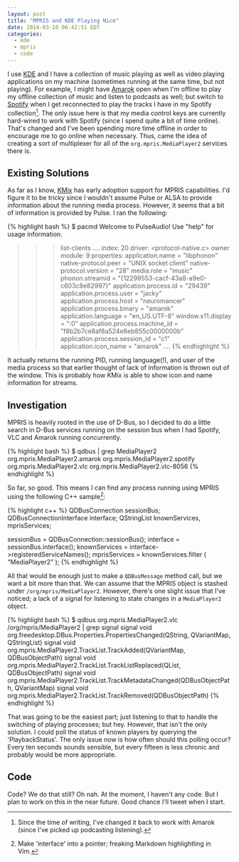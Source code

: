 ```yaml
---
layout: post
title: "MPRIS and KDE Playing Nice"
date: 2014-03-10 06:42:51 EDT
categories:
  - kde
  - mpris
  - code
---
```


I use [KDE][] and I have a collection of music playing as well as video
playing applications on my machine (sometimes running at the same time, but
not playing). For example, I might have [Amarok][] open when I'm offline to 
play my offline collection of music and listen to podcasts as well; but 
switch to [Spotify][] when I get reconnected to play the tracks I have 
in my Spotify collection[^1]. The only issue here is that my media control keys
are currently hard-wired to work with Spotify (since I spend quite a bit of
time online). That's changed and I've been spending more time offline 
in order to encourage me to go online when necessary. Thus, came the idea of
creating a sort of multiplexer for all of the `org.mpris.MediaPlayer2`
services there is.

## Existing Solutions

As far as I know, [KMix][] has early adoption support for MPRIS capabilities.
I'd figure it to be tricky since I wouldn't assume Pulse or ALSA to provide
information about the running media process. However, it seems that a bit of
information is provided by Pulse. I ran the following:

{% highlight bash %}
$ pacmd
Welcome to PulseAudio! Use "help" for usage information.
>>> list-clients
  ....
    index: 20
        driver: <protocol-native.c>
        owner module: 9
        properties:
                application.name = "libphonon"
                native-protocol.peer = "UNIX socket client"
                native-protocol.version = "28"
                media.role = "music"
                phonon.streamid = "{12299553-cacf-43a8-a9e0-c603c8e82997}"
                application.process.id = "29439"
                application.process.user = "jacky"
                application.process.host = "neuromancer"
                application.process.binary = "amarok"
                application.language = "en_US.UTF-8"
                window.x11.display = ":0"
                application.process.machine_id = "f8b2b7ce8af8a524e8eb855c0000000b"
                application.process.session_id = "c1"
                application.icon_name = "amarok"
  ....
{% endhighlight %}

It actually returns the running PID, running language(!), and user of the media 
process so that earlier thought of lack of information is thrown out of the
window. This is probably how KMix is able to show icon and name information for
streams.

## Investigation
MPRIS is heavily rooted in the use of D-Bus, so I decided to do a little search
in D-Bus services running on the session bus when I had Spotify, VLC and Amarok
running concurrently.

{% highlight bash %}
$ qdbus | grep MediaPlayer2
 org.mpris.MediaPlayer2.amarok
 org.mpris.MediaPlayer2.spotify
 org.mpris.MediaPlayer2.vlc
 org.mpris.MediaPlayer2.vlc-8056
{% endhighlight %}

So far, so good. This means I can find any process running using MPRIS using
the following C++ sample[^2]:

{% highlight c++ %}
  QDBusConnection sessionBus;
  QDBusConnectionInterface interface;
  QStringList knownServices, mprisServices;

  sessionBus    = QDBusConnection::sessionBus();
  interface     = sessionBus.interface();
  knownServices = interface->registeredServiceNames();
  mprisServices = knownServices.filter ( "MediaPlayer2" );
{% endhighlight %}

All that would be enough just to make a `QDBusMessage` method call, but we
want a bit more than that. We can assume that the MPRIS object is stashed
under `/org/mpris/MediaPlayer2`. However, there's one slight issue that I've
noticed; a lack of a signal for listening to state changes in a `MediaPlayer2`
object.

{% highlight bash %}
$ qdbus org.mpris.MediaPlayer2.vlc /org/mpris/MediaPlayer2 | grep signal
signal void org.freedesktop.DBus.Properties.PropertiesChanged(QString, QVariantMap, QStringList)
signal void org.mpris.MediaPlayer2.TrackList.TrackAdded(QVariantMap, QDBusObjectPath)
signal void org.mpris.MediaPlayer2.TrackList.TrackListReplaced(QList<QDBusObjectPath>, QDBusObjectPath)
signal void org.mpris.MediaPlayer2.TrackList.TrackMetadataChanged(QDBusObjectPath, QVariantMap)
signal void org.mpris.MediaPlayer2.TrackList.TrackRemoved(QDBusObjectPath)
{% endhighlight %}

That was going to be the easiest part; just listening to that to handle the
switching of playing processes; but hey. However, that isn't the only
solution. I could poll the status of known players by querying the
'PlaybackStatus'. The only issue now is how often should this polling occur?
Every ten seconds sounds sensible, but every fifteen is less chronic and
probably would be more appropriate.

## Code

Code? We do that still? Oh nah. At the moment, I haven't any code. But I plan
to work on this in the near future. Good chance I'll tweet when I start.

[kde]: http://kde.org
[kmix]: http://kmix.kde.org
[amarok]: http://amarok.kde.org
[spotify]: http://spotify.com
[^1]: Since the time of writing, I've changed it back to work with Amarok (since I've picked up podcasting listening).
[^2]: Make 'interface' into a pointer; freaking Markdown highlightling in Vim.
